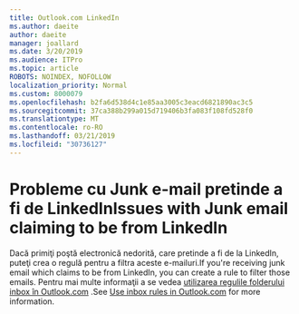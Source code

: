 ```yaml
---
title: Outlook.com LinkedIn
ms.author: daeite
author: daeite
manager: joallard
ms.date: 3/20/2019
ms.audience: ITPro
ms.topic: article
ROBOTS: NOINDEX, NOFOLLOW
localization_priority: Normal
ms.custom: 8000079
ms.openlocfilehash: b2fa6d538d4c1e85aa3005c3eacd6821890ac3c5
ms.sourcegitcommit: 37ca388b299a015d719406b3fa083f108fd528f0
ms.translationtype: MT
ms.contentlocale: ro-RO
ms.lasthandoff: 03/21/2019
ms.locfileid: "30736127"
---
```

# <a name="issues-with-junk-email-claiming-to-be-from-linkedin"></a><span data-ttu-id="94c2e-102">Probleme cu Junk e-mail pretinde a fi de LinkedIn</span><span class="sxs-lookup"><span data-stu-id="94c2e-102">Issues with Junk email claiming to be from LinkedIn</span></span>

<span data-ttu-id="94c2e-103">Dacă primiţi poştă electronică nedorită, care pretinde a fi de la LinkedIn, puteţi crea o regulă pentru a filtra aceste e-mailuri.</span><span class="sxs-lookup"><span data-stu-id="94c2e-103">If you're receiving junk email which claims to be from LinkedIn, you can create a rule to filter those emails.</span></span>
<span data-ttu-id="94c2e-104">Pentru mai multe informaţii a se vedea [utilizarea regulile folderului inbox în Outlook.com](https://aka.ms/OutlookComInboxRules) .</span><span class="sxs-lookup"><span data-stu-id="94c2e-104">See [Use inbox rules in Outlook.com](https://aka.ms/OutlookComInboxRules) for more information.</span></span>


